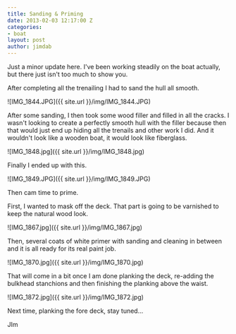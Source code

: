 ```yaml
---
title: Sanding & Priming
date: 2013-02-03 12:17:00 Z
categories:
- boat
layout: post
author: jimdab
---
```


Just a minor update here. I've been working steadily on the boat actually, but there just isn't too much to show you. 

<span class="more">

After completing all the trenailing I had to sand the hull all smooth. 

![IMG_1844.JPG]({{ site.url }}/img/IMG_1844.JPG)

After some sanding, I then took some wood filler and filled in all the cracks. I wasn't looking to create a perfectly smooth hull with the filler because then that would just end up hiding all the trenails and other work I did. And it wouldn't look like a wooden boat, it would look like fiberglass. 

![IMG_1848.jpg]({{ site.url }}/img/IMG_1848.jpg)

Finally I ended up with this. 

![IMG_1849.JPG]({{ site.url }}/img/IMG_1849.JPG)

Then cam time to prime. 

First, I wanted to mask off the deck. That part is going to be varnished to keep the natural wood look. 

![IMG_1867.jpg]({{ site.url }}/img/IMG_1867.jpg)

Then, several coats of white primer with sanding and cleaning in between and it is all ready for its real paint job. 

![IMG_1870.jpg]({{ site.url }}/img/IMG_1870.jpg)

That will come in a bit once I am done planking the deck, re-adding the bulkhead stanchions and then finishing the planking above the waist. 

![IMG_1872.jpg]({{ site.url }}/img/IMG_1872.jpg)

Next time, planking the fore deck, stay tuned...

JIm
